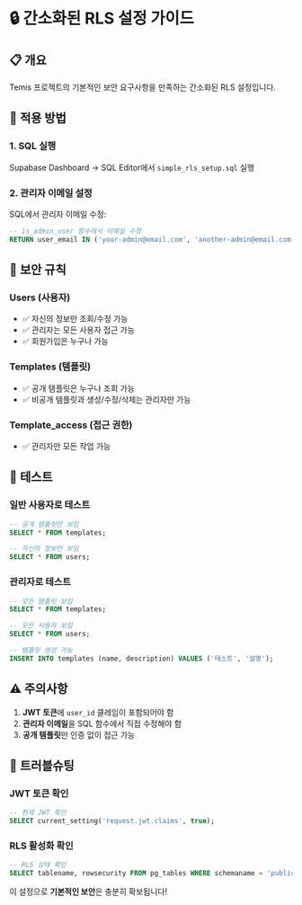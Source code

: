# 🔒 간소화된 RLS 설정 가이드

## 📋 개요

Temis 프로젝트의 기본적인 보안 요구사항을 만족하는 간소화된 RLS 설정입니다.

## 🚀 적용 방법

### 1. SQL 실행

Supabase Dashboard → SQL Editor에서 `simple_rls_setup.sql` 실행

### 2. 관리자 이메일 설정

SQL에서 관리자 이메일 수정:

```sql
-- is_admin_user 함수에서 이메일 수정
RETURN user_email IN ('your-admin@email.com', 'another-admin@email.com');
```

## 🔐 보안 규칙

### Users (사용자)
- ✅ 자신의 정보만 조회/수정 가능
- ✅ 관리자는 모든 사용자 접근 가능
- ✅ 회원가입은 누구나 가능

### Templates (템플릿)  
- ✅ 공개 템플릿은 누구나 조회 가능
- ✅ 비공개 템플릿과 생성/수정/삭제는 관리자만 가능

### Template_access (접근 권한)
- ✅ 관리자만 모든 작업 가능

## 🧪 테스트

### 일반 사용자로 테스트
```sql
-- 공개 템플릿만 보임
SELECT * FROM templates;

-- 자신의 정보만 보임  
SELECT * FROM users;
```

### 관리자로 테스트
```sql
-- 모든 템플릿 보임
SELECT * FROM templates;

-- 모든 사용자 보임
SELECT * FROM users;

-- 템플릿 생성 가능
INSERT INTO templates (name, description) VALUES ('테스트', '설명');
```

## ⚠️ 주의사항

1. **JWT 토큰**에 `user_id` 클레임이 포함되어야 함
2. **관리자 이메일**을 SQL 함수에서 직접 수정해야 함
3. **공개 템플릿**만 인증 없이 접근 가능

## 🔧 트러블슈팅

### JWT 토큰 확인
```sql
-- 현재 JWT 확인
SELECT current_setting('request.jwt.claims', true);
```

### RLS 활성화 확인
```sql
-- RLS 상태 확인
SELECT tablename, rowsecurity FROM pg_tables WHERE schemaname = 'public';
```

이 설정으로 **기본적인 보안**은 충분히 확보됩니다!